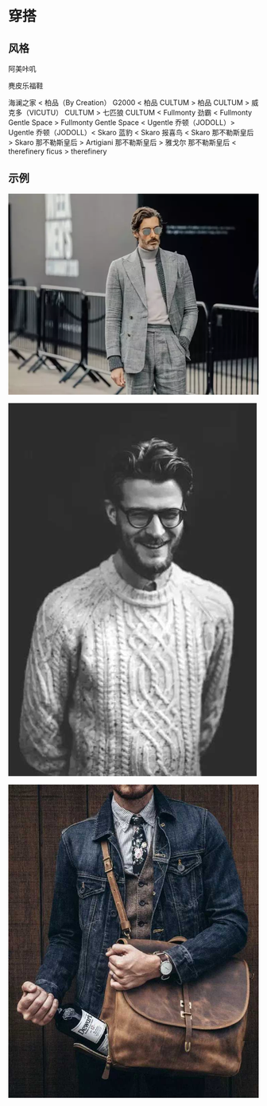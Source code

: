 # 穿搭


## 风格

阿美咔叽





麂皮乐福鞋


海澜之家 < 柏品（By Creation）
G2000 < 柏品
CULTUM > 柏品
CULTUM > 威克多（VICUTU）
CULTUM > 七匹狼
CULTUM < Fullmonty
劲霸 < Fullmonty
Gentle Space > Fullmonty
Gentle Space < Ugentle
乔顿（JODOLL）> Ugentle
乔顿（JODOLL）< Skaro
蓝豹 < Skaro
报喜鸟 < Skaro
那不勒斯皇后 > Skaro
那不勒斯皇后 > Artigiani
那不勒斯皇后 > 雅戈尔
那不勒斯皇后 < therefinery
ficus > therefinery

## 示例

![](./src/20251012/5dc1eb11130bb55847277ee8acfc718c.jpg)


![](./src/20251012/1536746429411_97575470d850e98c69f503b7799a44ad.jpeg.jpg)


![](./src/20251012/1536852340200_a9b18664098c8f55bbce034d49037d13.jpeg.jpg)



